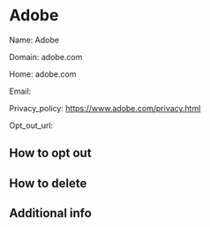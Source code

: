 
# Adobe

Name: Adobe

Domain: adobe.com

Home: adobe.com

Email: 

Privacy_policy: https://www.adobe.com/privacy.html

Opt_out_url: 



## How to opt out



## How to delete



## Additional info





